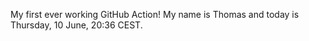 My first ever working GitHub Action!
My name is Thomas and today is Thursday, 10 June, 20:36 CEST. 
